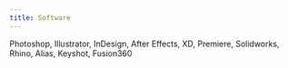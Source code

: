 ```yaml
---
title: Software
---
```

Photoshop, Illustrator, InDesign, After Effects, XD, Premiere, Solidworks, Rhino, Alias, Keyshot, Fusion360 
